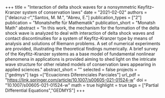 +++
title = "Interaction of delta shock waves for a nonsymmetric Keyfitz–Kranzer system of conservation laws"
date = "2021-02-02"
authors = ["delacruz-r","Santos, M. M.", "Abreu, E."]
publication_types = ["2"]
publication = "Monatshefte für Mathematik"
publication_short = "Monatsh Math"
abstract = "In this work, the mechanism for the formation of the delta shock wave is analyzed to deal with interaction of delta shock waves and contact discontinuities for a system of Keyfitz–Kranzer type by means of analysis and solutions of Riemann problems. A set of numerical experiments are provided, illustrating the theoretical findings numerically. A brief survey of the Keyfitz–Kranzer systems as a base model of fundamental nonlinear phenomena in applications is provided aiming to shed light on the intricate wave structure for other related models of conservation laws appearing in applied sciences."
abstract_short = ""
selected = false
projects = ["gedmys"]
tags =["Ecuaciones Diferenciales Parciales"]
url_pdf = "https://link.springer.com/article/10.1007/s00605-021-01524-w"
doi = "10.1007/s00605-021-01524-w"
math = true
highlight = true
tags = ["Partial Differential Equations","GEDMYS"]
+++
